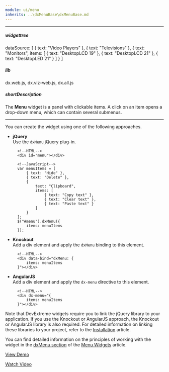 ```yaml
---
module: ui/menu
inherits: ..\dxMenuBase\dxMenuBase.md
---
```

---
##### widgettree
dataSource: [
    { text: "Video Players" },
    { text: "Televisions" },
    {
        text: "Monitors",
        items: [
            { text: "DesktopLCD 19" },
            { text: "DesktopLCD 21" },
            { text: "DesktopLED 21" }
        ]
    }
]

##### lib
dx.web.js, dx.viz-web.js, dx.all.js

##### shortDescription
The **Menu** widget is a panel with clickable items. A click on an item opens a drop-down menu, which can contain several submenus.

---
You can create the widget using one of the following approaches.

- **jQuery**  
 Use the `dxMenu` jQuery plug-in.

        <!--HTML-->
        <div id="menu"></div>

    <!---->

        <!--JavaScript-->
        var menuItems = [
            { text: "Hide" },
            { text: "Delete" },
            {
                text: "Clipboard",
                items: [
                    { text: "Copy text" },
                    { text: "Clear text" },
                    { text: "Paste text" }
                ]
            }
        ];
        $("#menu").dxMenu({
            items: menuItems
        });

- **Knockout**  
 Add a div element and apply the `dxMenu` binding to this element.

        <!--HTML-->
        <div data-bind="dxMenu: {
            items: menuItems
        }"></div>

- **AngularJS**  
 Add a div element and apply the `dx-menu` directive to this element.

        <!--HTML-->
        <div dx-menu="{
            items: menuItems
        }"></div>

Note that DevExtreme widgets require you to link the jQuery library to your application. If you use the Knockout or AngularJS approach, the Knockout or AngularJS library is also required. For detailed information on linking these libraries to your project, refer to the [Installation](/concepts/10%20UI%20Widgets/0%20Basics/01%20Installation '/Documentation/Guide/UI_Widgets/Basics/Installation/') article.

You can find detailed information on the principles of working with the widget in the [dxMenu section](/concepts/10%20UI%20Widgets/10%20UI%20Widget%20Categories/40%20Menu%20Widgets/1%20List%20of%20Menu%20Widgets/10%20dxMenu.md '/Documentation/Guide/UI_Widgets/UI_Widget_Categories/Menu_Widgets/#List_of_Menu_Widgets/dxMenu') of the [Menu Widgets](/concepts/10%20UI%20Widgets/10%20UI%20Widget%20Categories/40%20Menu%20Widgets '/Documentation/Guide/UI_Widgets/UI_Widget_Categories/Menu_Widgets/') article.

<a href="http://js.devexpress.com/Demos/WidgetsGallery/#demo/navigationmenumenumenu/" class="button orange small fix-width-155" style="margin-right: 20px;" target="_blank">View Demo</a>

<a href="https://www.youtube.com/watch?v=XR3HePJDa70" class="button orange small fix-width-155" style="margin-right: 20px;" target="_blank">Watch Video</a>